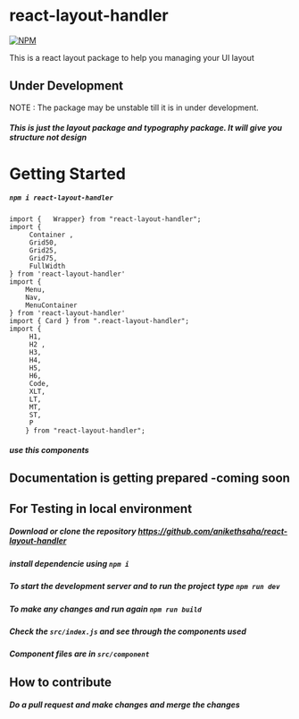 # react-layout-handler
[![NPM](https://nodei.co/npm/react-layout-handler.png)](https://nodei.co/npm/react-layout-handler/)

This is a react layout package to help you managing your UI layout

## Under Development
NOTE : The package may be unstable till it is in under development.
##### This is just the layout package and typography package. It will give you structure not design
# Getting Started
##### `npm i react-layout-handler`

	import {   Wrapper} from "react-layout-handler";
	import {
	     Container ,
	     Grid50,
	     Grid25,
	     Grid75,
	     FullWidth
	} from 'react-layout-handler'
	import {
	    Menu,
	    Nav,
	    MenuContainer
	} from 'react-layout-handler'
	import { Card } from ".react-layout-handler";
	import {
	     H1,
	     H2 ,
	     H3,
	     H4,
	     H5,
	     H6,
	     Code,
	     XLT,
	     LT,
	     MT,
	     ST,
	     P
	    } from "react-layout-handler";

##### use this components

## Documentation is getting prepared -coming soon

## For Testing in local environment
##### Download or clone the repository https://github.com/anikethsaha/react-layout-handler
##### install dependencie using `npm i`
##### To start the development server and to run the project type `npm run dev `
##### To make any changes and run again `npm run build`
##### Check the `src/index.js` and see through the components used
##### Component files are in `src/component`




## How to contribute
##### Do a pull request and make changes and merge the changes
